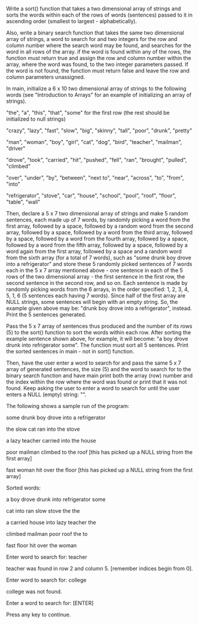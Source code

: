 Write a sort() function that takes a two dimensional array of strings and sorts the words within each of the rows of words (sentences) passed to it in ascending order (smallest to largest - alphabetically). 

Also, write a binary search function that takes the same two dimensional array of strings, a word to search for and two integers for the row and column number where the search word may be found, and searches for the word in all rows of the array. if the word is found within any of the rows, the function must return true and assign the row and column number within the array, where the word was found, to the two integer parameters passed. If the word is not found, the function must return false and leave the row and column parameters unassigned.

In main, initialize a 6 x 10 two dimensional array of strings to the following words (see "Introduction to Arrays" for an example of initializing an array of strings).

"the", "a", "this", "that", "some" for the first row (the rest should be initialized to null strings)

"crazy", "lazy", "fast", "slow", "big", "skinny", "tall", "poor", "drunk", "pretty"

"man", "woman", "boy", "girl", "cat", "dog", "bird", "teacher", "mailman", "driver"

"drove", "took", "carried", "hit", "pushed", "fell", "ran", "brought", "pulled", "climbed"

"over", "under", "by", "between", "next to", "near", "across", "to", "from", "into"

"refrigerator", "stove", "car", "house", "school", "pool", "roof", "floor", "table", "wall"

Then, declare a 5 x 7 two dimensional array of strings and make 5 random sentences, each made up of 7 words, by randomly picking a word from the first array, followed by a space, followed by a random word from the second array, followed by a space, followed by a word from the third array, followed by a space, followed by a word from the fourth array, followed by a space, followed by a word from the fifth array, followed by a space, followed by a word  again from the first array, followed by a space and a random word from the sixth array (for a total of 7 words), such as "some drunk boy drove into a refrigerator" and store these 5 randomly picked sentences of 7 words each in the 5 x 7 array mentioned above - one sentence in each of the 5 rows of the two dimensional array - the first sentence in the first row, the second sentence in the second row, and so on. Each sentence is made by randomly picking words from the 6 arrays, in the order specified: 1, 2, 3, 4, 5, 1, 6 (5 sentences each having 7 words). Since half of the first array are NULL strings, some sentences will begin with an empty string. So, the example given above may be: "drunk boy drove into a refrigerator", instead. Print the 5 sentences generated.

Pass the 5 x 7 array of sentences thus produced and the number of its rows (5) to the sort() function to sort the words within each row. After sorting the example sentence shown above, for example, it will become: "a boy drove drunk into refrigerator some". The function must sort all 5 sentences. Print the sorted sentences in main - not in sort() function.

Then, have the user enter a word to search for and pass the same 5 x 7 array of generated sentences, the size (5) and the word to search for to the binary search function and have main print both the array (row) number and the index within the row where the word was found or print that it was not found. Keep asking the user to enter a word to search for until the user enters a NULL (empty) string: "".

The following shows a sample run of the program:

some drunk boy drove into a refrigerator

the slow cat ran into the stove

a lazy teacher carried into the house

poor mailman climbed to the roof   [this has picked up a NULL string from the first array]

fast woman hit over the floor   [this has picked up a NULL string from the first array]

Sorted words:

a boy drove drunk into refrigerator some

cat into ran slow stove the the

a carried house into lazy teacher the

climbed mailman poor roof the to

fast floor hit over the woman

Enter word to search for:  teacher

teacher was found in row 2 and column 5.  [remember indices begin from 0]. 

Enter word to search for:  college

college was not found.

Enter a word to search for:  [ENTER]

Press any key to continue.
